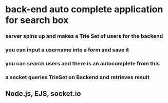 # back-end auto complete application for search box


### server spins up and makes a Trie Set of users for the backend

### you can input a username into a form and save it

### you can search users and there is an autocomplete from this

### a socket queries TrieSet on Backend and retrieves result

## Node.js, EJS, socket.io




